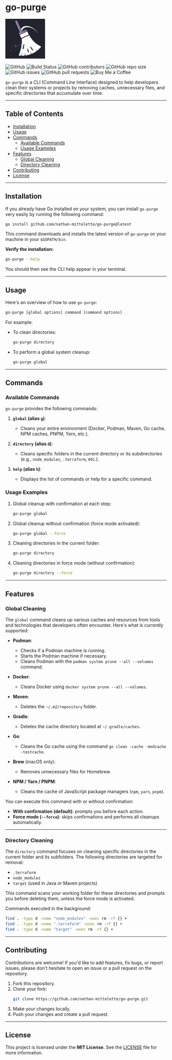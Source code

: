 # go-purge

![GO_PURGE_LOGO](assets/logo.png)

![GitHub](https://img.shields.io/github/license/nathan-mittelette/go-purge)
![Build Status](https://img.shields.io/github/actions/workflow/status/nathan-mittelette/go-purge/ci.yml)
![GitHub contributors](https://img.shields.io/github/contributors/nathan-mittelette/go-purge)
![GitHub repo size](https://img.shields.io/github/repo-size/nathan-mittelette/go-purge)
![GitHub issues](https://img.shields.io/github/issues/nathan-mittelette/go-purge)
![GitHub pull requests](https://img.shields.io/github/issues-pr/nathan-mittelette/go-purge)
![Buy Me a Coffee](https://img.shields.io/badge/Buy%20me%20a%20coffee-donate-%23FFDD00)


`go-purge` is a CLI (Command Line Interface) designed to help developers clean their systems or projects by removing caches, unnecessary files, and specific directories that accumulate over time.


---

## Table of Contents

- [Installation](#installation)
- [Usage](#usage)
- [Commands](#commands)
  - [Available Commands](#available-commands)
  - [Usage Examples](#usage-examples)
- [Features](#features)
  - [Global Cleaning](#global-cleaning)
  - [Directory Cleaning](#directory-cleaning)
- [Contributing](#contributing)
- [License](#license)

---

## Installation

If you already have Go installed on your system, you can install `go-purge` very easily by running the following command:

```bash
go install github.com/nathan-mittelette/go-purge@latest
```

This command downloads and installs the latest version of `go-purge` on your machine in your `$GOPATH/bin`.

**Verify the installation:**
```bash
go-purge --help
```

You should then see the CLI help appear in your terminal.

---

## Usage

Here's an overview of how to use `go-purge`:

```bash
go-purge [global options] command [command options]
```

For example:
- To clean directories:
  ```bash
  go-purge directory
  ```

- To perform a global system cleanup:
  ```bash
  go-purge global
  ```

---

## Commands

### Available Commands

`go-purge` provides the following commands:

1. **`global` (alias `g`)**:
    - Cleans your entire environment (Docker, Podman, Maven, Go cache, NPM caches, PNPM, Yarn, etc.).

2. **`directory` (alias `d`)**:
    - Cleans specific folders in the current directory or its subdirectories (e.g., `node_modules`, `.terraform`, etc.).

3. **`help` (alias `h`)**:
    - Displays the list of commands or help for a specific command.

### Usage Examples

1. Global cleanup with confirmation at each step:
   ```bash
   go-purge global
   ```

2. Global cleanup without confirmation (force mode activated):
   ```bash
   go-purge global --force
   ```

3. Cleaning directories in the current folder:
   ```bash
   go-purge directory
   ```

4. Cleaning directories in force mode (without confirmation):
   ```bash
   go-purge directory --force
   ```

---

## Features

### Global Cleaning

The `global` command cleans up various caches and resources from tools and technologies that developers often encounter. Here's what is currently supported:

- **Podman**:
    - Checks if a Podman machine is running.
    - Starts the Podman machine if necessary.
    - Cleans Podman with the `podman system prune --all --volumes` command.

- **Docker**:
    - Cleans Docker using `docker system prune --all --volumes`.

- **Maven**:
    - Deletes the `~/.m2/repository` folder.

- **Gradle**:
    - Deletes the cache directory located at `~/.gradle/caches`.

- **Go**:
    - Cleans the Go cache using the command `go clean -cache -modcache -testcache`.

- **Brew** (macOS only):
    - Removes unnecessary files for Homebrew.

- **NPM / Yarn / PNPM**:
    - Cleans the cache of JavaScript package managers (`npm`, `yarn`, `pnpm`).

You can execute this command with or without confirmation:
- **With confirmation (default)**: prompts you before each action.
- **Force mode (`--force`)**: skips confirmations and performs all cleanups automatically.

---

### Directory Cleaning

The `directory` command focuses on cleaning specific directories in the current folder and its subfolders. The following directories are targeted for removal:

- `.terraform`
- `node_modules`
- `target` (used in Java or Maven projects)

This command scans your working folder for these directories and prompts you before deleting them, unless the force mode is activated.

Commands executed in the background:
```bash
find . -type d -name "node_modules" -exec rm -rf {} +
find . -type d -name ".terraform" -exec rm -rf {} +
find . -type d -name "target" -exec rm -rf {} +
```

---

## Contributing

Contributions are welcome! If you'd like to add features, fix bugs, or report issues, please don't hesitate to open an issue or a pull request on the repository.

1. Fork this repository.
2. Clone your fork:
   ```bash
   git clone https://github.com/nathan-mittelette/go-purge.git
   ```
3. Make your changes locally.
4. Push your changes and create a pull request.

---

## License

This project is licensed under the **MIT License**. See the [LICENSE](LICENSE) file for more information.
